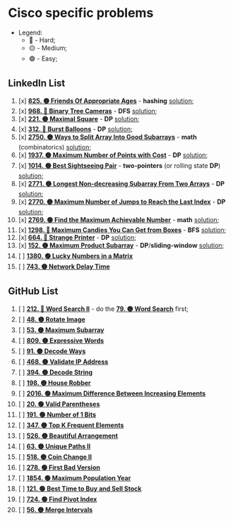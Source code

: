 # Cisco specific problems

- Legend:
  - 🔴 - Hard;
  - 🟡 - Medium;
  - 🟢 - Easy;

## LinkedIn List

1. [x] [**825. 🟡 Friends Of Appropriate Ages**](https://leetcode.com/problems/friends-of-appropriate-ages/description/) - **hashing** [solution](./1FriendsOfAppropriateAges.py);
2. [x] [**968. 🔴 Binary Tree Cameras**](https://leetcode.com/problems/binary-tree-cameras/description/) - **DFS** [solution](./2BinaryTreeCameras.py);
3. [x] [**221. 🟡 Maximal Square**](https://leetcode.com/problems/maximal-square/description/) - **DP** [solution](./3MaximalSquare.py);
4. [x] [**312. 🔴 Burst Balloons**](https://leetcode.com/problems/burst-balloons/description/) - **DP** [solution](./4BurstBaloons.py);
5. [x] [**2750. 🟡 Ways to Split Array Into Good Subarrays**](https://leetcode.com/problems/ways-to-split-array-into-good-subarrays/description/) - **math** (combinatorics) [solution](./5WaysToSplitArrayIntoGoodSubarrays.py);
6. [x] [**1937. 🟡 Maximum Number of Points with Cost**](https://leetcode.com/problems/maximum-number-of-points-with-cost/description/) - **DP** [solution](./6MaximumNumberOfPointsWithCost.py);
7. [x] [**1014. 🟡 Best Sightseeing Pair**](https://leetcode.com/problems/best-sightseeing-pair/description/) - **two-pointers** (or rolling state **DP**) [solution](./7BestSightseeingPair.py);
8. [x] [**2771. 🟡 Longest Non-decreasing Subarray From Two Arrays**](https://leetcode.com/problems/longest-non-decreasing-subarray-from-two-arrays/description/) - **DP** [solution](./8LongestNonDecreasingSubarrayFromTwoArrays.py);
9. [x] [**2770. 🟡 Maximum Number of Jumps to Reach the Last Index**](https://leetcode.com/problems/maximum-number-of-jumps-to-reach-the-last-index/description/) - **DP** [solution](./9MaximumNumberOfJumpsToReachTheLastIndex.py);
10. [x] [**2769. 🟢 Find the Maximum Achievable Number**](https://leetcode.com/problems/find-the-maximum-achievable-number/description/) - **math** [solution](./10FindTheMaximumAchievableNumber.py);
11. [x] [**1298. 🔴 Maximum Candies You Can Get from Boxes**](https://leetcode.com/problems/maximum-candies-you-can-get-from-boxes/description/) - **BFS** [solution](./11MaximumCandiesYouCanGetFromBoxes.py);
12. [x] [**664. 🔴 Strange Printer**](https://leetcode.com/problems/strange-printer/description/) - **DP** [solution](./12StrangePrinter.py);
13. [x] [**152. 🟡 Maximum Product Subarray**](https://leetcode.com/problems/maximum-product-subarray/description/) - **DP**/**sliding-window** [solution](./13MaximumProductSubarray.py);
14. [ ] [**1380. 🟢 Lucky Numbers in a Matrix**](https://leetcode.com/problems/lucky-numbers-in-a-matrix/description/)
15. [ ] [**743. 🟡 Network Delay Time**](https://leetcode.com/problems/network-delay-time/description/)

## GitHub List

1. [ ] [**212. 🔴 Word Search II**](https://leetcode.com/problems/word-search-ii/description/) - do the [**79. 🟡 Word Search**](https://leetcode.com/problems/word-search/description/) first;
2. [ ] [**48. 🟡 Rotate Image**](https://leetcode.com/problems/rotate-image/description/)
3. [ ] [**53. 🟡 Maximum Subarray**](https://leetcode.com/problems/maximum-subarray/description/)
4. [ ] [**809. 🟡 Expressive Words**](https://leetcode.com/problems/expressive-words/description/)
5. [ ] [**91. 🟡 Decode Ways**](https://leetcode.com/problems/decode-ways/description/)
6. [ ] [**468. 🟡 Validate IP Address**](https://leetcode.com/problems/validate-ip-address/description/)
7. [ ] [**394. 🟡 Decode String**](https://leetcode.com/problems/decode-string/description/)
8. [ ] [**198. 🟡 House Robber**](https://leetcode.com/problems/house-robber/description/)
9. [ ] [**2016. 🟢 Maximum Difference Between Increasing Elements**](https://leetcode.com/problems/maximum-difference-between-increasing-elements/description/)
10. [ ] [**20. 🟢 Valid Parentheses**](https://leetcode.com/problems/valid-parentheses/description/)
11. [ ] [**191. 🟢 Number of 1 Bits**](https://leetcode.com/problems/number-of-1-bits/description/)
12. [ ] [**347. 🟡 Top K Frequent Elements**](https://leetcode.com/problems/top-k-frequent-elements/description/)
13. [ ] [**526. 🟡 Beautiful Arrangement**](https://leetcode.com/problems/beautiful-arrangement/description/)
14. [ ] [**63. 🟡 Unique Paths II**](https://leetcode.com/problems/unique-paths-ii/description/)
15. [ ] [**518. 🟡 Coin Change II**](https://leetcode.com/problems/coin-change-ii/description/)
16. [ ] [**278. 🟢 First Bad Version**](https://leetcode.com/problems/first-bad-version/description/)
17. [ ] [**1854. 🟢 Maximum Population Year**](https://leetcode.com/problems/maximum-population-year/description/)
18. [ ] [**121. 🟢 Best Time to Buy and Sell Stock**](https://leetcode.com/problems/best-time-to-buy-and-sell-stock/description/)
19. [ ] [**724. 🟢 Find Pivot Index**](https://leetcode.com/problems/find-pivot-index/description/)
20. [ ] [**56. 🟡 Merge Intervals**](https://leetcode.com/problems/merge-intervals/description/)
